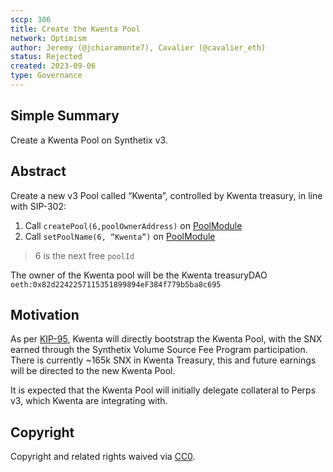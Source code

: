 ```yaml
---
sccp: 306
title: Create the Kwenta Pool 
network: Optimism
author: Jeremy (@jchiaramonte7), Cavalier (@cavalier_eth)
status: Rejected
created: 2023-09-06
type: Governance
---
```


<!--You can leave these HTML comments in your merged SCCP and delete the visible duplicate text guides, they will not appear and may be helpful to refer to if you edit it again. This is the suggested template for new SCCPs. Note that an SCCP number will be assigned by an editor. When opening a pull request to submit your SCCP, please use an abbreviated title in the filename, `sccp-draft_title_abbrev.md`. The title should be 44 characters or less.-->

## Simple Summary

<!--"If you can't explain it simply, you don't understand it well enough." Provide a simplified and layman-accessible explanation of the SCCP.-->
Create a Kwenta Pool on Synthetix v3.

## Abstract

<!--A short (~200 word) description of the variable change proposed.-->

Create a new v3 Pool called “Kwenta”, controlled by Kwenta treasury, in line with SIP-302: 
1. Call `createPool(6,poolOwnerAddress)` on [PoolModule](https://github.com/Synthetixio/synthetix-v3/blob/main/protocol/synthetix/contracts/modules/core/PoolModule.sol)
2. Call `setPoolName(6, “Kwenta”)` on [PoolModule](https://github.com/Synthetixio/synthetix-v3/blob/main/protocol/synthetix/contracts/modules/core/PoolModule.sol)

> 6 is the next free `poolId`

The owner of the Kwenta pool will be the Kwenta treasuryDAO `oeth:0x82d2242257115351899894eF384f779b5ba8c695`


## Motivation

<!--The motivation is critical for SCCPs that want to update variables within Synthetix. It should clearly explain why the existing variable is not incentive aligned. SCCP submissions without sufficient motivation may be rejected outright.-->

As per [KIP-95](https://gov.kwenta.eth.limo/kips/kip-095/), Kwenta will directly bootstrap the Kwenta Pool, with the SNX earned through the Synthetix Volume Source Fee Program participation. There is currently ~165k SNX in Kwenta Treasury, this and future earnings will be directed to the new Kwenta Pool.

It is expected that the Kwenta Pool will initially delegate collateral to Perps v3, which Kwenta are integrating with.

## Copyright

Copyright and related rights waived via [CC0](https://creativecommons.org/publicdomain/zero/1.0/).
